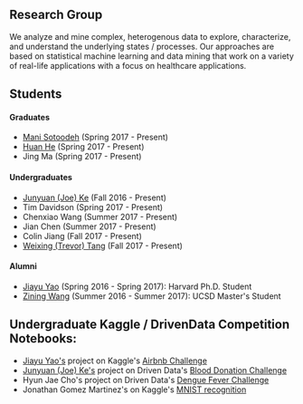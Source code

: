## Research Group

We analyze and mine complex, heterogenous data to explore, characterize, and understand the underlying states / processes. Our approaches are based on statistical machine learning and data mining that work on a variety of real-life applications with a focus on healthcare applications.

## Students
#### Graduates
* [Mani Sotoodeh](http://www.mathcs.emory.edu/~msotood/) (Spring 2017 - Present)
* [Huan He](https://github.com/hehuannb) (Spring 2017 - Present)
* Jing Ma (Spring 2017 - Present)

#### Undergraduates
* [Junyuan (Joe) Ke](http://junyuanke.com/) (Fall 2016 - Present)
* Tim Davidson (Spring 2017 - Present)
* Chenxiao Wang (Summer 2017 - Present)
* Jian Chen (Summer 2017 - Present)
* Colin Jiang (Fall 2017 - Present)
* [Weixing (Trevor) Tang](http://trevort.info/) (Fall 2017 - Present)

#### Alumni
* [Jiayu Yao](https://www.seas.harvard.edu/directory/jiy328) (Spring 2016 - Spring 2017): Harvard Ph.D. Student
* [Zining Wang](http://wangzining.github.io/) (Summer 2016 - Summer 2017): UCSD Master's Student


## Undergraduate Kaggle / DrivenData Competition Notebooks:
* [Jiayu Yao's](https://www.seas.harvard.edu/directory/jiy328) project on Kaggle's [Airbnb Challenge](https://github.com/yaojiayu0826/Airbnb-case) 
* [Junyuan (Joe) Ke's](http://junyuanke.com/) project on Driven Data's [Blood Donation Challenge](https://github.com/mk28468/predictBloodDonations)
* Hyun Jae Cho's project on Driven Data's [Dengue Fever Challenge](https://github.com/joyceho/prada-x/blob/master/dengue_final.ipynb)
* Jonathan Gomez Martinez's on Kaggle's [MNIST recognition](https://github.com/joyceho/prada-x/tree/master/Digit%20Recognizer)

